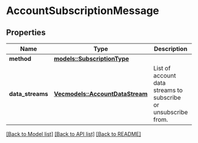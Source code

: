 # AccountSubscriptionMessage

## Properties

Name | Type | Description | Notes
------------ | ------------- | ------------- | -------------
**method** | [**models::SubscriptionType**](SubscriptionType.md) |  | 
**data_streams** | [**Vec<models::AccountDataStream>**](AccountDataStream.md) | List of account data streams to subscribe or unsubscribe from. | 

[[Back to Model list]](../README.md#documentation-for-models) [[Back to API list]](../README.md#documentation-for-api-endpoints) [[Back to README]](../README.md)


